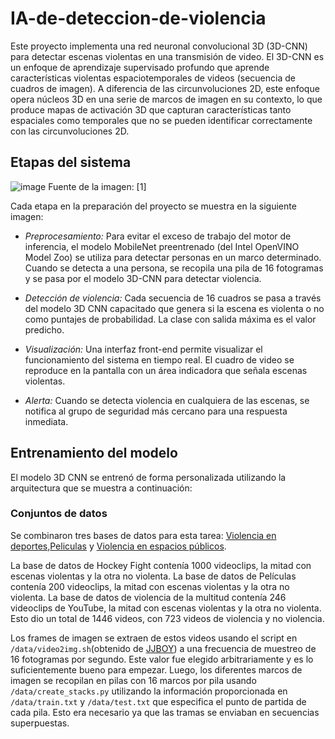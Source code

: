 # IA-de-deteccion-de-violencia
Este proyecto implementa una red neuronal convolucional 3D (3D-CNN) para detectar escenas violentas en una transmisión de video. El 3D-CNN es un enfoque de aprendizaje supervisado profundo que aprende características violentas espaciotemporales de videos (secuencia de cuadros de imagen). A diferencia de las circunvoluciones 2D, este enfoque opera núcleos 3D en una serie de marcos de imagen en su contexto, lo que produce mapas de activación 3D que capturan características tanto espaciales como temporales que no se pueden identificar correctamente con las circunvoluciones 2D.
## Etapas del sistema
![image](https://user-images.githubusercontent.com/54364070/177218033-1cfdcb29-167f-4af3-b232-6bbb5f09a1fe.png)
Fuente de la imagen: [1]

Cada etapa en la preparación del proyecto se muestra en la siguiente imagen:

* *Preprocesamiento:* Para evitar el exceso de trabajo del motor de inferencia, el modelo MobileNet preentrenado (del Intel OpenVINO Model Zoo) se utiliza para detectar personas en un marco determinado. Cuando se detecta a una persona, se recopila una pila de 16 fotogramas y se pasa por el modelo 3D-CNN para detectar violencia.
* *Detección de violencia:* Cada secuencia de 16 cuadros se pasa a través del modelo 3D CNN capacitado que genera si la escena es violenta o no como puntajes de probabilidad. La clase con salida máxima es el valor predicho.
* *Visualización:* Una interfaz front-end permite visualizar el funcionamiento del sistema en tiempo real. El cuadro de video se reproduce en la pantalla con un área indicadora que señala escenas violentas.

* *Alerta:* Cuando se detecta violencia en cualquiera de las escenas, se notifica al grupo de seguridad más cercano para una respuesta inmediata.
## Entrenamiento del modelo

El modelo 3D CNN se entrenó de forma personalizada utilizando la arquitectura que se muestra a continuación:

### Conjuntos de datos
Se combinaron tres bases de datos para esta tarea: [Violencia en deportes](http://academictorrents.com/details/38d9ed996a5a75a039b84cf8a137be794e7cee89/tech),[Peliculas](http://academictorrents.com/details/70e0794e2292fc051a13f05ea6f5b6c16f3d3635) y [Violencia en espacios públicos](https://www.openu.ac.il/home/hassner/data/violentflows/).

La base de datos de Hockey Fight contenía 1000 videoclips, la mitad con escenas violentas y la otra no violenta. La base de datos de Películas contenía 200 videoclips, la mitad con escenas violentas y la otra no violenta. La base de datos de violencia de la multitud contenía 246 videoclips de YouTube, la mitad con escenas violentas y la otra no violenta. Esto dio un total de 1446 videos, con 723 videos de violencia y no violencia.

Los frames de imagen se extraen de estos videos usando el script en `/data/video2img.sh`(obtenido de [JJBOY](https://github.com/JJBOY/C3D-pytorch)) a una frecuencia de muestreo de 16 fotogramas por segundo. Este valor fue elegido arbitrariamente y es lo suficientemente bueno para empezar. Luego, los diferentes marcos de imagen se recopilan en pilas con 16 marcos por pila usando `/data/create_stacks.py` utilizando la información proporcionada en `/data/train.txt` y `/data/test.txt` que especifica el punto de partida de cada pila. Esto era necesario ya que las tramas se enviaban en secuencias superpuestas.

